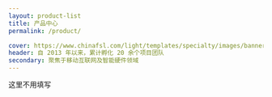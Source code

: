 ```yaml
---
layout: product-list
title: 产品中心
permalink: /product/

cover: https://www.chinafsl.com/light/templates/specialty/images/banner-img04.jpg
header: 自 2013 年以来，累计孵化 20 余个项目团队
secondary: 聚焦于移动互联网及智能硬件领域
---
```


这里不用填写